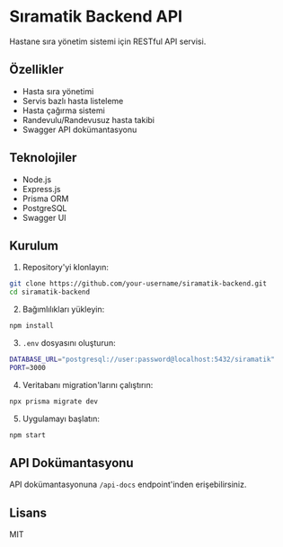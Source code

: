 # Sıramatik Backend API

Hastane sıra yönetim sistemi için RESTful API servisi.

## Özellikler

- Hasta sıra yönetimi
- Servis bazlı hasta listeleme
- Hasta çağırma sistemi
- Randevulu/Randevusuz hasta takibi
- Swagger API dokümantasyonu

## Teknolojiler

- Node.js
- Express.js
- Prisma ORM
- PostgreSQL
- Swagger UI

## Kurulum

1. Repository'yi klonlayın:
```bash
git clone https://github.com/your-username/siramatik-backend.git
cd siramatik-backend
```

2. Bağımlılıkları yükleyin:
```bash
npm install
```

3. `.env` dosyasını oluşturun:
```bash
DATABASE_URL="postgresql://user:password@localhost:5432/siramatik"
PORT=3000
```

4. Veritabanı migration'larını çalıştırın:
```bash
npx prisma migrate dev
```

5. Uygulamayı başlatın:
```bash
npm start
```

## API Dokümantasyonu

API dokümantasyonuna `/api-docs` endpoint'inden erişebilirsiniz.

## Lisans

MIT 